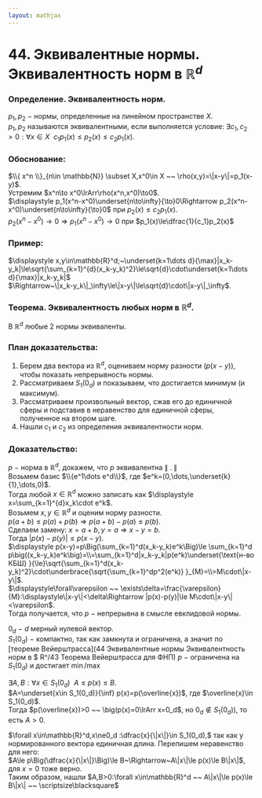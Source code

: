```yaml
---  
layout: mathjax  
---  
```

  
# 44. Эквивалентные нормы. Эквивалентность норм в $\mathbb{R}^d$  
  
### Определение. Эквивалентность норм.  
$p_1,p_2~-~$нормы, определенные на линейном пространстве $X$.  
$p_1,p_2$ называются эквивалентными, если выполняется условие: $\exists c_1,c_2>0:\forall x\in X ~~ c_1p_1(x)\le p_2(x)\le c_2p_1(x)$.  
  
### Обоснование:  
$\\{ x^n \\}_{n\in \mathbb{N}} \subset X,x^0\in X ~~ \rho(x,y)=\|x-y\|=p_1(x-y)$.  
Устремим $x^n\to x^0\lrArr\rho(x^n,x^0)\to0$.  
$\displaystyle p_1(x^n-x^0)\underset{n\to\infty}{\to}0\Rightarrow p_2(x^n-x^0)\underset{n\to\infty}{\to}0$ при $p_2(x)\le c_2p_1(x)$.  
$p_2(x^n- x^0)\to0\Rightarrow p_1(x^n- x^0)\to0$ при $p_1(x)\le\dfrac{1}{c_1}p_2(x)$  
  
### Пример:  
$\displaystyle x,y\in\mathbb{R}^d;~\underset{k=1\dots d}{\max}|x_k-y_k|\le\sqrt{\sum_{k=1}^{d}(x_k-y_k)^2}\le\sqrt{d}\cdot\underset{k=1\dots d}{\max}|x_k-y_k|$  
$\Rightarrow~\|x_k-y_k\|_\infty\le\|x-y\|\le\sqrt{d}\cdot\|x-y\|_\infty$.  
  
### Теорема. Эквивалентность любых норм в $\mathbb{R}^d$.  
В $\mathbb{R}^d$ любые $2$ нормы эквиваленты.  
  
### План доказательства:  
1) Берем два вектора из $\mathbb{R}^d$, оцениваем норму разности ($p(x-y)$), чтобы показать непрерывность нормы.  
2) Рассматриваем $S_1(0_d)$ и показываем, что достигается минимум (и максимум).  
3) Рассматриваем произвольный вектор, сжав его до единичной сферы и подставив в неравенство для единичной сферы, полученное на втором шаге.  
4) Нашли $c_1$ и $c_2$ из определения эквивалентности норм.  
  
### Доказательство:  
$p~-~$норма в $\mathbb{R}^d,$ докажем, что $p$ эквивалентна $\|~.~\|$  
Возьмем базис $\\{e^1\dots e^d\\}$, где $e^k=(0,\dots,\underset{k}{1},\dots,0)$.  
Тогда любой $x\in\mathbb{R}^d$ можно записать как $\displaystyle x=\sum_{k=1}^{d}x_k\cdot e^k$.  
Возьмем $x,y\in\mathbb{R}^d$ и оценим норму разности.  
$p(a+b)\le p(a)+p(b)\Rightarrow p(a+b)-p(a)\le p(b)$.  
Сделаем замену: $x=a+b,y=a\Rightarrow x-y=b$.  
Тогда $|p(x)-p(y)|\le p(x-y)$.  
$\displaystyle p(x-y)=p\Big(\sum_{k=1}^d(x_k-y_k)e^k\Big)\le \sum_{k=1}^d p\big((x_k-y_k)e^k\big)=\\=\sum_{k=1}^d|x_k-y_k|p(e^k)\underset{\text{н-во КБШ} }{\le}\sqrt{\sum_{k=1}^d(x_k-y_k)^2}\cdot\underbrace{\sqrt{\sum_{k=1}^dp^2(e^k)} }_{M}=\\=M\cdot\|x-y\|$.  
$\displaystyle\forall\varepsilon ~~ \exists\delta=\frac{\varepsilon}{M}:\displaystyle\|x-y\|<\delta\Rightarrow |p(x)-p(y)|\le M\cdot\|x-y\|<\varepsilon$.  
Тогда получается, что $p~-~$непрерывна в смысле евклидовой нормы.  
  
$0_d~-~d$ мерный нулевой вектор.  
$S_1(0_d)~-~$компактно, так как замкнута и ограничена, а значит по [теореме Вейерштрасса](44 Эквивалентные нормы Эквивалентность норм в $ R^/43 Теорема Вейерштрасса для ФНП) $p~-~$ограничена на $S_1(0_d)$ и достигает $\min/\max$  
  
$\exists A,B:\forall x\in S_1(0_d) ~~ A\le p(x)\le B$.  
$A=\underset{x\in S_1(0_d)}{\inf} p(x)=p(\overline{x})$, где $\overline{x}\in S_1(0_d)$.  
Тогда $p(\overline{x})>0 ~~ \big(p(x)=0\lrArr x=0_d$, но $0_d\not\in S_1(0_d)\big)$, то есть $A>0$.  
  
$\forall x\in\mathbb{R}^d,x\ne0_d :\dfrac{x}{\|x\|}\in S_1(0_d),$ так как у нормированного вектора единичная длина. Перепишем неравенство для него:  
$A\le p\Big(\dfrac{x}{\|x\|}\Big)\le B~\Rightarrow~A\|x\|\le p(x)\le B\|x\|$, для $x=0$ тоже верно.  
Таким образом, нашли $A,B>0:\forall x\in\mathbb{R}^d ~~ A\|x\|\le p(x)\le B\|x\| ~~ \scriptsize\blacksquare$  
